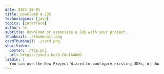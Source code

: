 ```yaml
---
date: 2021-20-01
title: Download a JDK
technologies: [java]
topics: [interface]
author: hs
subtitle: Download or associate a JDK with your project.
thumbnail: ./thumbnail.png
cardThumbnail: ./card.png
shortVideo:
  poster: ./tip.png
  url: https://youtu.be/D-CGuIAANW0
leadin: |
  You can use the New Project Wizard to configure existing JDKs, or download new ones from different vendors.
---
```

